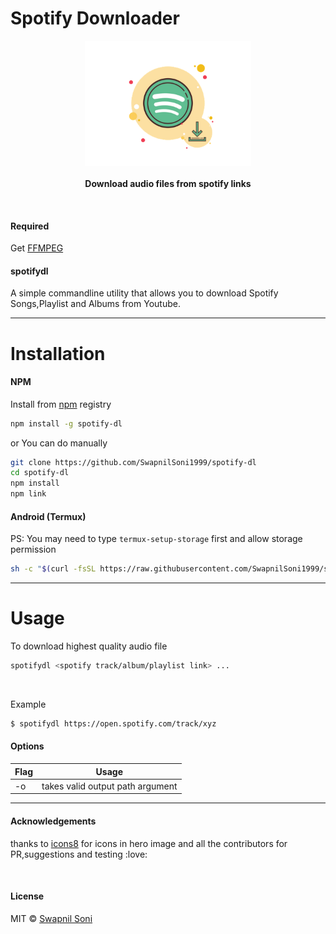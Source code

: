 # Spotify Downloader 
<p align="center">
  <img src="./hero.png" height="200px"/>
  <br><br>
  <b>Download audio files from spotify links</b>
  <br>
</p>

&nbsp;

#### Required
Get [FFMPEG](https://ffmpeg.org/download.html)

#### spotifydl

A simple commandline utility that allows you to download Spotify Songs,Playlist and Albums from Youtube.

<hr>

# Installation

#### NPM

Install from [npm](https://www.npmjs.com/package/spotify-dl) registry

```sh
npm install -g spotify-dl
```
or You can do manually
```sh
git clone https://github.com/SwapnilSoni1999/spotify-dl
cd spotify-dl
npm install
npm link
```

#### Android (Termux)
PS: You may need to type `termux-setup-storage` first and allow storage permission
```sh
sh -c "$(curl -fsSL https://raw.githubusercontent.com/SwapnilSoni1999/spotify-dl/master/tools/termux.sh)"
```

<hr>

# Usage

To download highest quality audio file
```sh
spotifydl <spotify track/album/playlist link> ...
```

&nbsp;

Example
```sh
$ spotifydl https://open.spotify.com/track/xyz

```

#### Options
| Flag | Usage | 
| ------ | ------ | 
| -o | takes valid output path argument | 

<hr>

#### Acknowledgements

thanks to [icons8](https://icons8.com) for icons in hero image
and all the contributors for PR,suggestions and testing :love:

&nbsp;

#### License

MIT © [Swapnil Soni](https://github.com/SwapnilSoni1999)
